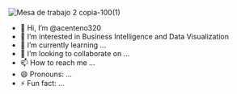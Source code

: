 

![Mesa de trabajo 2 copia-100(1)](https://github.com/user-attachments/assets/68db425e-479c-4633-ab9f-7cb1aa5f7f6c)















- 👋 Hi, I’m @acenteno320
- 👀 I’m interested in Business Intelligence and Data Visualization
- 🌱 I’m currently learning ...
- 💞️ I’m looking to collaborate on ...
- 📫 How to reach me ...
- 😄 Pronouns: ...
- ⚡ Fun fact: ...

<!---
acenteno320/acenteno320 is a ✨ special ✨ repository because its `README.md` (this file) appears on your GitHub profile.
You can click the Preview link to take a look at your changes.
--->
